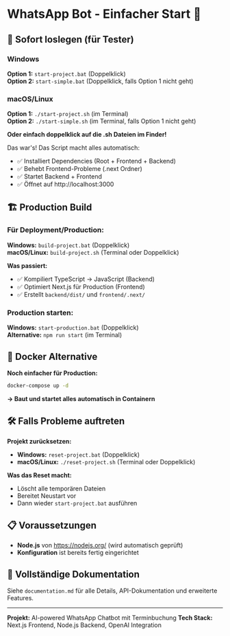 # WhatsApp Bot - Einfacher Start 🚀

## 🎯 Sofort loslegen (für Tester)

### Windows
**Option 1:** `start-project.bat` (Doppelklick)  
**Option 2:** `start-simple.bat` (Doppelklick, falls Option 1 nicht geht)

### macOS/Linux
**Option 1:** `./start-project.sh` (im Terminal)  
**Option 2:** `./start-simple.sh` (im Terminal, falls Option 1 nicht geht)

**Oder einfach doppelklick auf die .sh Dateien im Finder!**

Das war's! Das Script macht alles automatisch:
- ✅ Installiert Dependencies (Root + Frontend + Backend)
- ✅ Behebt Frontend-Probleme (.next Ordner)  
- ✅ Startet Backend + Frontend
- ✅ Öffnet auf http://localhost:3000

## 🏗️ Production Build

### Für Deployment/Production:
**Windows:** `build-project.bat` (Doppelklick)  
**macOS/Linux:** `build-project.sh` (Terminal oder Doppelklick)

**Was passiert:**
- ✅ Kompiliert TypeScript → JavaScript (Backend)
- ✅ Optimiert Next.js für Production (Frontend)
- ✅ Erstellt `backend/dist/` und `frontend/.next/`

### Production starten:
**Windows:** `start-production.bat` (Doppelklick)  
**Alternative:** `npm run start` (im Terminal)

## 🐳 Docker Alternative

**Noch einfacher für Production:**
```bash
docker-compose up -d
```
**→ Baut und startet alles automatisch in Containern**

## 🛠️ Falls Probleme auftreten

**Projekt zurücksetzen:**
- **Windows:** `reset-project.bat` (Doppelklick)
- **macOS/Linux:** `./reset-project.sh` (Terminal oder Doppelklick)

**Was das Reset macht:**
- Löscht alle temporären Dateien
- Bereitet Neustart vor
- Dann wieder `start-project.bat` ausführen

## 📋 Voraussetzungen

- **Node.js** von https://nodejs.org/ (wird automatisch geprüft)
- **Konfiguration** ist bereits fertig eingerichtet

## 📖 Vollständige Dokumentation

Siehe `documentation.md` für alle Details, API-Dokumentation und erweiterte Features.

---

**Projekt:** AI-powered WhatsApp Chatbot mit Terminbuchung
**Tech Stack:** Next.js Frontend, Node.js Backend, OpenAI Integration
